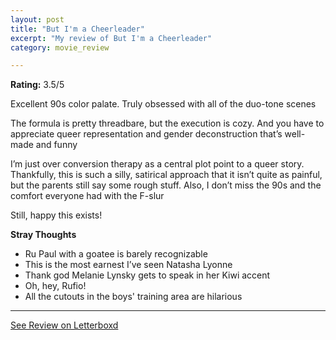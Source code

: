 ```yaml
---
layout: post
title: "But I'm a Cheerleader"
excerpt: "My review of But I'm a Cheerleader"
category: movie_review

---
```


**Rating:** 3.5/5

Excellent 90s color palate. Truly obsessed with all of the duo-tone scenes

The formula is pretty threadbare, but the execution is cozy. And you have to appreciate queer representation and gender deconstruction that’s well-made and funny

I’m just over conversion therapy as a central plot point to a queer story. Thankfully, this is such a silly, satirical approach that it isn’t quite as painful, but the parents still say some rough stuff. Also, I don’t miss the 90s and the comfort everyone had with the F-slur

Still, happy this exists!

<b>Stray Thoughts</b>
* Ru Paul with a goatee is barely recognizable
* This is the most earnest I’ve seen Natasha Lyonne
* Thank god Melanie Lynsky gets to speak in her Kiwi accent
* Oh, hey, Rufio!
* All the cutouts in the boys' training area are hilarious

<hr>

[See Review on Letterboxd](https://boxd.it/4d7jTn)
